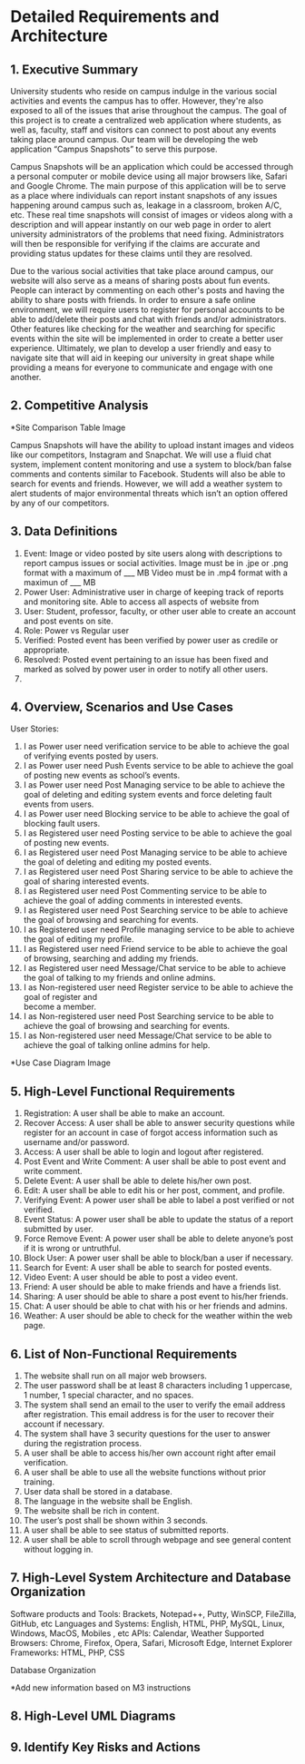 # Detailed Requirements and Architecture


## 1. Executive Summary

University students who reside on campus indulge in the various social activities and events the campus has to offer. However, they're 
also exposed to all of the issues that arise throughout the campus. The goal of this project is to create a centralized web application 
where students, as well as, faculty, staff and visitors can connect to post about any events taking place around campus. Our team will 
be developing the web application “Campus Snapshots” to serve this purpose. 

Campus Snapshots will be an application which could be accessed through a personal computer or mobile device using all major browsers 
like, Safari and Google Chrome. The main purpose of this application will be to serve as a place where individuals can report instant 
snapshots of any issues happening around campus such as, leakage in a classroom, broken A/C, etc. These real time snapshots will consist 
of images or videos along with a description and will appear instantly on our web page in order to alert university administrators of the 
problems that need fixing. Administrators will then be responsible for verifying if the claims are accurate and providing status updates 
for these claims until they are resolved. 

Due to the various social activities that take place around campus, our website will also serve as a means of sharing posts about fun 
events. People can interact by commenting on each other's posts and having the ability to share posts with friends. In order to ensure 
a safe online environment, we will require users to register for personal accounts to be able to add/delete their posts and chat with 
friends and/or administrators. Other features like checking for the weather and searching for specific events within the site will be 
implemented in order to create a better user experience. Ultimately, we plan to develop a user friendly and easy to navigate site that 
will aid in keeping our university in great shape while providing a means for everyone to communicate and engage with one another.


## 2. Competitive Analysis

*Site Comparison Table Image
  
Campus Snapshots will have the ability to upload instant images and videos like our competitors, Instagram and Snapchat. We will use a fluid chat system, implement content monitoring and use a system to block/ban false comments and contents similar to Facebook. Students will also be able to search for events and friends. However, we will add a weather system to alert students of major environmental threats which isn’t an option offered by any of our competitors.


## 3. Data Definitions

1. Event: Image or video posted by site users along with descriptions to report campus issues or social activities. 
   Image must be in .jpe or .png format with a maximum of ___ MB
   Video must be in .mp4 format with a maximun of ___ MB
2. Power User: Administrative user in charge of keeping track of reports and monitoring site.
   Able to access all aspects of website from 
3. User: Student, professor, faculty, or other user able to create an account and post events on site.
4. Role: Power vs Regular user
5. Verified: Posted event has been verified by power user as credile or appropriate.
6. Resolved: Posted event pertaining to an issue has been fixed and marked as solved by power user in order to notify all other users. 
7. 

## 4. Overview, Scenarios and Use Cases

User Stories:

1. I as Power user need verification service to be able to achieve the goal of verifying events 
    posted by users.
2. I as Power user need Push Events service to be able to achieve the goal of posting new events 
    as school’s events.
3. I as Power user need Post Managing service to be able to achieve the goal of deleting and 
    editing system events and force deleting fault events from users.
4. I as Power user need Blocking service to be able to achieve the goal of blocking fault users.
5. I as Registered user need Posting service to be able to achieve the goal of posting new events.
6. I as Registered user need Post Managing service to be able to achieve the goal of deleting and 
    editing my posted events.
7. I as Registered user need Post Sharing service to be able to achieve the goal of sharing 
    interested events.
8. I as Registered user need Post Commenting service to be able to achieve the goal of adding 
    comments in interested events.
9. I as Registered user need Post Searching service to be able to achieve the goal of browsing and 
    searching for events.
10. I as Registered user need Profile managing service to be able to achieve the goal of editing 
      my profile.
11. I as Registered user need Friend service to be able to achieve the goal of browsing, searching 
      and adding my friends.
12. I as Registered user need Message/Chat service to be able to achieve the goal of talking to 
      my friends and online admins.
13. I as Non-registered user need Register service to be able to achieve the goal of register and   
      become a member.
14. I as Non-registered user need Post Searching service to be able to achieve the goal of 
      browsing and searching for events.
15. I as Non-registered user need Message/Chat service to be able to achieve the goal of talking 
      online admins for help.


*Use Case Diagram Image
  
  
## 5. High-Level Functional Requirements

1. Registration: A user shall be able to make an account. 
2. Recover Access: A user shall be able to answer security questions while register for an 
    account in case of forgot access information such as username and/or password. 
3. Access: A user shall be able to login and logout after registered. 
4. Post Event and Write Comment: A user shall be able to post event and write comment.
5. Delete Event: A user shall be able to delete his/her own post.
6. Edit: A user shall be able to edit his or her post, comment, and profile.
7. Verifying Event: A power user shall be able to label a post verified or not verified. 
8. Event Status: A power user shall be able to update the status of a report submitted by user.
9. Force Remove Event: A power user shall be able to delete anyone’s post if it is wrong or 
    untruthful.
10. Block User: A power user shall be able to block/ban a user if necessary.
11. Search for Event: A user shall be able to search for posted events. 
12. Video Event: A user should be able to post a video event. 
13. Friend: A user should be able to make friends and have a friends list.
14. Sharing: A user should be able to share a post event to his/her friends.
15. Chat: A user should be able to chat with his or her friends and admins.
16. Weather: A user should be able to check for the weather within the web page. 


## 6. List of Non-Functional Requirements

1. The website shall run on all major web browsers.
2. The user password shall be at least 8 characters including 1 uppercase, 1 number, 1 special 
    character, and no spaces. 
3. The system shall send an email to the user to verify the email address after registration. This 
    email address is for the user to recover their account if necessary. 
4. The system shall have 3 security questions for the user to answer during the registration 
    process. 
5. A user shall be able to access his/her own account right after email verification.
6. A user shall be able to use all the website functions without prior training.
7. User data shall be stored in a database. 
8. The language in the website shall be English.
9. The website shall be rich in content.
10. The user’s post shall be shown within 3 seconds. 
11. A user shall be able to see status of submitted reports.
12. A user shall be able to scroll through webpage and see general content without logging in.


## 7. High-Level System Architecture and Database Organization

Software products and Tools: Brackets, Notepad++, Putty, WinSCP, FileZilla, GitHub, etc
Languages and Systems: English, HTML, PHP, MySQL, Linux, Windows, MacOS, Mobiles , etc
APIs: Calendar, Weather
Supported Browsers: Chrome, Firefox, Opera, Safari, Microsoft Edge, Internet Explorer
Frameworks: HTML, PHP, CSS

Database Organization

*Add new information based on M3 instructions


## 8. High-Level UML Diagrams



## 9. Identify Key Risks and Actions


